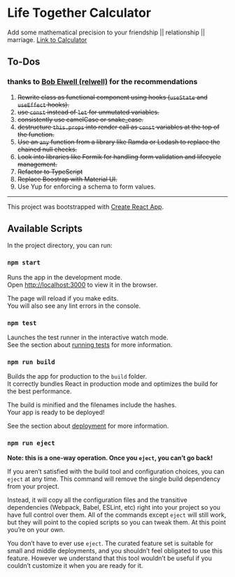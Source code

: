 # Life Together Calculator
Add some mathematical precision to your friendship || relationship || marriage.
[Link to Calculator](https://life-together-calculator.herokuapp.com/)

## To-Dos 
### thanks to [Bob Elwell (relwell)](https://github.com/relwell) for the recommendations
1. ~~Rewrite class as functional component using hooks (`useState` and `useEffect` hooks).~~
2. ~~use `const` instead of `let` for unmutated variables.~~
3. ~~consistently use camelCase or snake_case.~~
4. ~~destructure `this.props` into render call as `const` variables at the top of the function.~~
5. ~~Use an `any` function from a library like Ramda or Lodash to replace the chained null checks.~~
7. ~~Look into libraries like Formik for handling form validation and lifecycle management.~~
8. ~~Refactor to TypeScript~~
9. ~~Replace Boostrap with Material UI.~~
10. Use Yup for enforcing a schema to form values.

<hr>

This project was bootstrapped with [Create React App](https://github.com/facebook/create-react-app).

## Available Scripts

In the project directory, you can run:

### `npm start`

Runs the app in the development mode.<br />
Open [http://localhost:3000](http://localhost:3000) to view it in the browser.

The page will reload if you make edits.<br />
You will also see any lint errors in the console.

### `npm test`

Launches the test runner in the interactive watch mode.<br />
See the section about [running tests](https://facebook.github.io/create-react-app/docs/running-tests) for more information.

### `npm run build`

Builds the app for production to the `build` folder.<br />
It correctly bundles React in production mode and optimizes the build for the best performance.

The build is minified and the filenames include the hashes.<br />
Your app is ready to be deployed!

See the section about [deployment](https://facebook.github.io/create-react-app/docs/deployment) for more information.

### `npm run eject`

**Note: this is a one-way operation. Once you `eject`, you can’t go back!**

If you aren’t satisfied with the build tool and configuration choices, you can `eject` at any time. This command will remove the single build dependency from your project.

Instead, it will copy all the configuration files and the transitive dependencies (Webpack, Babel, ESLint, etc) right into your project so you have full control over them. All of the commands except `eject` will still work, but they will point to the copied scripts so you can tweak them. At this point you’re on your own.

You don’t have to ever use `eject`. The curated feature set is suitable for small and middle deployments, and you shouldn’t feel obligated to use this feature. However we understand that this tool wouldn’t be useful if you couldn’t customize it when you are ready for it.
